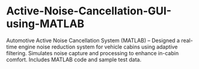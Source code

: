 # Active-Noise-Cancellation-GUI-using-MATLAB
Automotive Active Noise Cancellation System (MATLAB) – Designed a real-time engine noise reduction system for vehicle cabins using adaptive filtering. Simulates noise capture and processing to enhance in-cabin comfort. Includes MATLAB code and sample test data.
